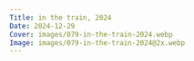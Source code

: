 ```yaml
---
Title: in the train, 2024
Date: 2024-12-29
Cover: images/079-in-the-train-2024.webp
Image: images/079-in-the-train-2024@2x.webp
---
```

